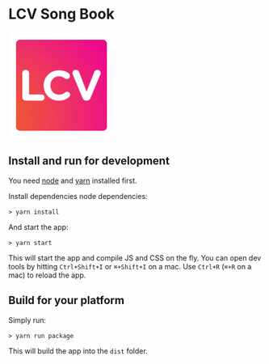 # LCV Song Book

![App icon](app/static/icon.png)

## Install and run for development

You need [node](https://nodejs.org) and [yarn](https://yarnpkg.com/) installed first.

Install dependencies node dependencies:

    > yarn install

And start the app:

    > yarn start

This will start the app and compile JS and CSS on the fly. You can open dev tools by hitting `Ctrl+Shift+I` or `⌘+Shift+I` on a mac. Use `Ctrl+R` (`⌘+R` on a mac) to reload the app.

## Build for your platform

Simply run:

    > yarn run package

This will build the app into the `dist` folder.
